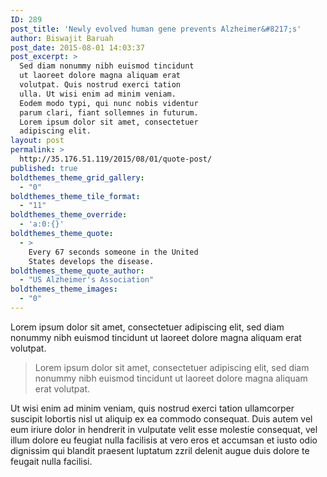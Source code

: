 ```yaml
---
ID: 289
post_title: 'Newly evolved human gene prevents Alzheimer&#8217;s'
author: Biswajit Baruah
post_date: 2015-08-01 14:03:37
post_excerpt: >
  Sed diam nonummy nibh euismod tincidunt
  ut laoreet dolore magna aliquam erat
  volutpat. Quis nostrud exerci tation
  ulla. Ut wisi enim ad minim veniam.
  Eodem modo typi, qui nunc nobis videntur
  parum clari, fiant sollemnes in futurum.
  Lorem ipsum dolor sit amet, consectetuer
  adipiscing elit.
layout: post
permalink: >
  http://35.176.51.119/2015/08/01/quote-post/
published: true
boldthemes_theme_grid_gallery:
  - "0"
boldthemes_theme_tile_format:
  - "11"
boldthemes_theme_override:
  - 'a:0:{}'
boldthemes_theme_quote:
  - >
    Every 67 seconds someone in the United
    States develops the disease.
boldthemes_theme_quote_author:
  - "US Alzheimer's Association"
boldthemes_theme_images:
  - "0"
---
```

Lorem ipsum dolor sit amet, consectetuer adipiscing elit, sed diam nonummy nibh euismod tincidunt ut laoreet dolore magna aliquam erat volutpat.
<blockquote>Lorem ipsum dolor sit amet, consectetuer adipiscing elit, sed diam nonummy nibh euismod tincidunt ut laoreet dolore magna aliquam erat volutpat.</blockquote>
Ut wisi enim ad minim veniam, quis nostrud exerci tation ullamcorper suscipit lobortis nisl ut aliquip ex ea commodo consequat. Duis autem vel eum iriure dolor in hendrerit in vulputate velit esse molestie consequat, vel illum dolore eu feugiat nulla facilisis at vero eros et accumsan et iusto odio dignissim qui blandit praesent luptatum zzril delenit augue duis dolore te feugait nulla facilisi.